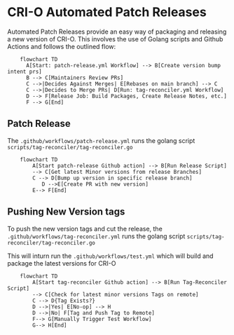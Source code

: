 # CRI-O Automated Patch Releases

Automated Patch Releases provide an easy way of packaging and releasing a new version
of CRI-O. This involves the use of Golang scripts and Github Actions and follows the
outlined flow:

```mermaid
    flowchart TD
      A[Start: patch-release.yml Workflow] --> B[Create version bump intent prs]
      B --> C[Maintainers Review PRs]
      C -->|Decides Against Merges| E[Rebases on main branch] --> C
      C -->|Decides to Merge PRs| D[Run: tag-reconciler.yml Workflow]
      D --> F[Release Job: Build Packages, Create Release Notes, etc.]
      F --> G[End]
```

## Patch Release

The `.github/workflows/patch-release.yml` runs the golang script
`scripts/tag-reconciler/tag-reconciler.go`

```mermaid
    flowchart TD
        A[Start patch-release Github action] --> B[Run Release Script]
        --> C[Get latest Minor versions from release Branches]
        C --> D[Bump up version in specific release branch]
           D -->E[Create PR with new version]
        E--> F[End]
```

## Pushing New Version tags

To push the new version tags and cut the release, the
`.github/workflows/tag-reconciler.yml` runs the golang script
`scripts/tag-reconciler/tag-reconciler.go`

This will inturn run the `.github/workflows/test.yml` which will build and
package the latest versions for CRI-O

```mermaid
    flowchart TD
        A[Start tag-reconciler Github action] --> B[Run Tag-Reconciler Script]
        --> C[Check for latest minor versions Tags on remote]
        C --> D{Tag Exists?}
        D -->|Yes| E[No-op] --> H
        D -->|No| F[Tag and Push Tag to Remote]
        F--> G[Manually Trigger Test Workflow]
        G--> H[End]
```
